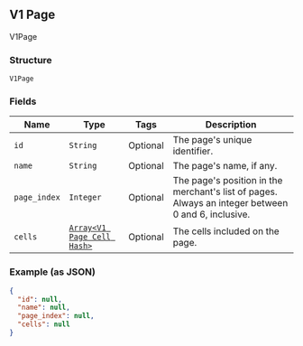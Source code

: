 ## V1 Page

V1Page

### Structure

`V1Page`

### Fields

| Name | Type | Tags | Description |
|  --- | --- | --- | --- |
| `id` | `String` | Optional | The page's unique identifier. |
| `name` | `String` | Optional | The page's name, if any. |
| `page_index` | `Integer` | Optional | The page's position in the merchant's list of pages. Always an integer between 0 and 6, inclusive. |
| `cells` | [`Array<V1 Page Cell Hash>`](/doc/models/v1-page-cell.md) | Optional | The cells included on the page. |

### Example (as JSON)

```json
{
  "id": null,
  "name": null,
  "page_index": null,
  "cells": null
}
```

